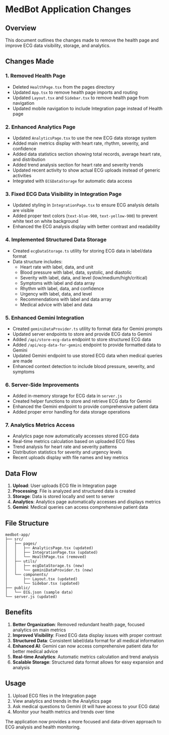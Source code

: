 # MedBot Application Changes

## Overview
This document outlines the changes made to remove the health page and improve ECG data visibility, storage, and analytics.

## Changes Made

### 1. Removed Health Page
- Deleted `HealthPage.tsx` from the pages directory
- Updated `App.tsx` to remove health page imports and routing
- Updated `Layout.tsx` and `Sidebar.tsx` to remove health page from navigation
- Updated mobile navigation to include Integration page instead of Health page

### 2. Enhanced Analytics Page
- Updated `AnalyticsPage.tsx` to use the new ECG data storage system
- Added main metrics display with heart rate, rhythm, severity, and confidence
- Added data statistics section showing total records, average heart rate, and distribution
- Added trend analysis section for heart rate and severity trends
- Updated recent activity to show actual ECG uploads instead of generic activities
- Integrated with `ECGDataStorage` for automatic data access

### 3. Fixed ECG Data Visibility in Integration Page
- Updated styling in `IntegrationPage.tsx` to ensure ECG analysis details are visible
- Added proper text colors (`text-blue-900`, `text-yellow-900`) to prevent white text on white background
- Enhanced the ECG analysis display with better contrast and readability

### 4. Implemented Structured Data Storage
- Created `ecgDataStorage.ts` utility for storing ECG data in label/data format
- Data structure includes:
  - Heart rate with label, data, and unit
  - Blood pressure with label, data, systolic, and diastolic
  - Severity with label, data, and level (low/medium/high/critical)
  - Symptoms with label and data array
  - Rhythm with label, data, and confidence
  - Urgency with label, data, and level
  - Recommendations with label and data array
  - Medical advice with label and data

### 5. Enhanced Gemini Integration
- Created `geminiDataProvider.ts` utility to format data for Gemini prompts
- Updated server endpoints to store and provide ECG data to Gemini
- Added `/api/store-ecg-data` endpoint to store structured ECG data
- Added `/api/ecg-data-for-gemini` endpoint to provide formatted data to Gemini
- Updated Gemini endpoint to use stored ECG data when medical queries are made
- Enhanced context detection to include blood pressure, severity, and symptoms

### 6. Server-Side Improvements
- Added in-memory storage for ECG data in `server.js`
- Created helper functions to store and retrieve ECG data for Gemini
- Enhanced the Gemini endpoint to provide comprehensive patient data
- Added proper error handling for data storage operations

### 7. Analytics Metrics Access
- Analytics page now automatically accesses stored ECG data
- Real-time metrics calculation based on uploaded ECG files
- Trend analysis for heart rate and severity patterns
- Distribution statistics for severity and urgency levels
- Recent uploads display with file names and key metrics

## Data Flow

1. **Upload**: User uploads ECG file in Integration page
2. **Processing**: File is analyzed and structured data is created
3. **Storage**: Data is stored locally and sent to server
4. **Analytics**: Analytics page automatically accesses and displays metrics
5. **Gemini**: Medical queries can access comprehensive patient data

## File Structure

```
medbot-app/
├── src/
│   ├── pages/
│   │   ├── AnalyticsPage.tsx (updated)
│   │   ├── IntegrationPage.tsx (updated)
│   │   └── HealthPage.tsx (removed)
│   ├── utils/
│   │   ├── ecgDataStorage.ts (new)
│   │   └── geminiDataProvider.ts (new)
│   └── components/
│       ├── Layout.tsx (updated)
│       └── Sidebar.tsx (updated)
├── public/
│   └── ECG.json (sample data)
└── server.js (updated)
```

## Benefits

1. **Better Organization**: Removed redundant health page, focused analytics on main metrics
2. **Improved Visibility**: Fixed ECG data display issues with proper contrast
3. **Structured Data**: Consistent label/data format for all medical information
4. **Enhanced AI**: Gemini can now access comprehensive patient data for better medical advice
5. **Real-time Analytics**: Automatic metrics calculation and trend analysis
6. **Scalable Storage**: Structured data format allows for easy expansion and analysis

## Usage

1. Upload ECG files in the Integration page
2. View analytics and trends in the Analytics page
3. Ask medical questions to Gemini (it will have access to your ECG data)
4. Monitor your health metrics and trends over time

The application now provides a more focused and data-driven approach to ECG analysis and health monitoring. 